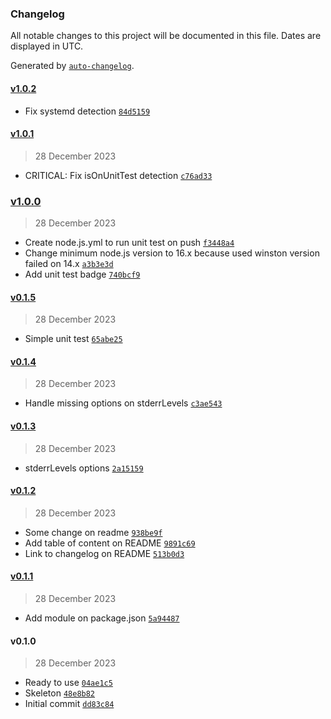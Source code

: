### Changelog

All notable changes to this project will be documented in this file. Dates are displayed in UTC.

Generated by [`auto-changelog`](https://github.com/CookPete/auto-changelog).

#### [v1.0.2](https://github.com/adhisimon/node-as-logger/compare/v1.0.1...v1.0.2)

- Fix systemd detection [`84d5159`](https://github.com/adhisimon/node-as-logger/commit/84d515972a2ca590525d0b98a7ae66e6566d542c)

#### [v1.0.1](https://github.com/adhisimon/node-as-logger/compare/v1.0.0...v1.0.1)

> 28 December 2023

- CRITICAL: Fix isOnUnitTest detection [`c76ad33`](https://github.com/adhisimon/node-as-logger/commit/c76ad33ef3caa100876e5015f787ea6e0179134d)

### [v1.0.0](https://github.com/adhisimon/node-as-logger/compare/v0.1.5...v1.0.0)

> 28 December 2023

- Create node.js.yml to run unit test on push [`f3448a4`](https://github.com/adhisimon/node-as-logger/commit/f3448a4fa05531799bfb64ef16d5b22156247752)
- Change minimum node.js version to 16.x because used winston version failed on 14.x [`a3b3e3d`](https://github.com/adhisimon/node-as-logger/commit/a3b3e3d8054bc59c949e741e96319cf0bb292988)
- Add unit test badge [`740bcf9`](https://github.com/adhisimon/node-as-logger/commit/740bcf99e19e7004c3d38830a51f793b8a131e20)

#### [v0.1.5](https://github.com/adhisimon/node-as-logger/compare/v0.1.4...v0.1.5)

> 28 December 2023

- Simple unit test [`65abe25`](https://github.com/adhisimon/node-as-logger/commit/65abe25eae5fd7edee0d57d6e16a872c22adda26)

#### [v0.1.4](https://github.com/adhisimon/node-as-logger/compare/v0.1.3...v0.1.4)

> 28 December 2023

- Handle missing options on stderrLevels [`c3ae543`](https://github.com/adhisimon/node-as-logger/commit/c3ae543525f26debe8862c1d29eb7449be700992)

#### [v0.1.3](https://github.com/adhisimon/node-as-logger/compare/v0.1.2...v0.1.3)

> 28 December 2023

- stderrLevels options [`2a15159`](https://github.com/adhisimon/node-as-logger/commit/2a15159e100fb76a0e4778e19d2239a7eb25b483)

#### [v0.1.2](https://github.com/adhisimon/node-as-logger/compare/v0.1.1...v0.1.2)

> 28 December 2023

- Some change on readme [`938be9f`](https://github.com/adhisimon/node-as-logger/commit/938be9f8a8e6afdcdce6c6db5d1aa1370c881963)
- Add table of content on README [`9891c69`](https://github.com/adhisimon/node-as-logger/commit/9891c698a35a178cccd8eb5416a500072aec0fd8)
- Link to changelog on README [`513b0d3`](https://github.com/adhisimon/node-as-logger/commit/513b0d337b939615e29754842277cab61490cabe)

#### [v0.1.1](https://github.com/adhisimon/node-as-logger/compare/v0.1.0...v0.1.1)

> 28 December 2023

- Add module on package.json [`5a94487`](https://github.com/adhisimon/node-as-logger/commit/5a944876a83c9e6723eb1482833a09467db67f04)

#### v0.1.0

> 28 December 2023

- Ready to use [`04ae1c5`](https://github.com/adhisimon/node-as-logger/commit/04ae1c5758c31bfce24ad6f00e2bb923beda75bf)
- Skeleton [`48e8b82`](https://github.com/adhisimon/node-as-logger/commit/48e8b8252d0565f5e5fad5409a720123af9a97e8)
- Initial commit [`dd83c84`](https://github.com/adhisimon/node-as-logger/commit/dd83c84a4a185a53c8ff6a2e8b90bea244f2d3fc)
